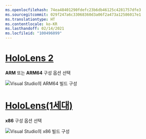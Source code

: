```yaml
---
ms.openlocfilehash: 74ea48401290fdefc23b6db46125c4281757dfe3
ms.sourcegitcommit: 029f247a6c33068360d3a06f2a473a12586017e1
ms.translationtype: HT
ms.contentlocale: ko-KR
ms.lasthandoff: 02/14/2021
ms.locfileid: "100496099"
---
```

# <a name="hololens-2"></a>[HoloLens 2](#tab/hl2)

**ARM** 또는 **ARM64** 구성 옵션 선택

![Visual Studio의 ARM64 빌드 구성](../images/arm64setting.png)

# <a name="hololens-1st-gen"></a>[HoloLens(1세대)](#tab/hl)

**x86** 구성 옵션 선택

![Visual Studio의 x86 빌드 구성](../images/x86setting.png)